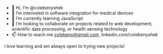 - 👋 Hi, I’m @colebenyshek
- 👀 I’m interested in software integration for medical devices
- 🌱 I’m currently learning JavaScript 
- 💞️ I’m looking to collaborate on projects related to web development, scientific data processing, or health sensing technology
- 📫 How to reach me colebeny@gmail.com, linkedin.com/colebenyshek

I love learning and am always open to trying new projects!

<!---
colebenyshek/colebenyshek is a ✨ special ✨ repository because its `README.md` (this file) appears on your GitHub profile.
You can click the Preview link to take a look at your changes.
--->
